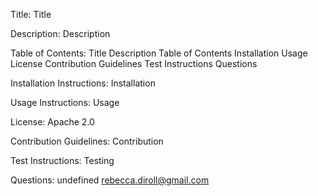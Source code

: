 Title: Title

Description: Description

Table of Contents:
    Title
    Description
    Table of Contents
    Installation
    Usage
    License
    Contribution Guidelines
    Test Instructions
    Questions

Installation Instructions: Installation

Usage Instructions: Usage

License: Apache 2.0

Contribution Guidelines: Contribution

Test Instructions: Testing

Questions: 
undefined
rebecca.diroll@gmail.com
